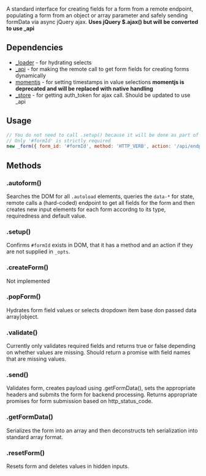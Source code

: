 A standard interface for creating fields for a form from a remote endpoint, populating a form from an object or array parameter and safely sending formData via async jQuery ajax. **Uses jQuery $.ajax() but will be converted to use _api**

## Dependencies
* [_loader](loader.md) - for hydrating selects
* [_api](api.md) - for making the remote call to get form fields for creating forms dynamically
* [momentjs](https://momentjs.com/) - for setting timestamps in value selections  **momentjs is deprecated and will be replaced with native handling**
* [_store](store.md) - for getting auth_token for ajax call. Should be updated to use _api

## Usage

```javascript
// You do not need to call .setup() because it will be done as part of the instantiation.
// Only '#formId' is strictly required
new _form({ form_id: '#formId', method: 'HTTP_VERB', action: '/api/endpoint', data: new Array(), autoform: true|false });
```

## Methods

### .autoform()
Searches the DOM for all `.autoload` elements, queries the `data-*` for state, remote calls a (hard-coded) endpoint to get all fields for the form and then creates new input elements for each form accordng to its type, requiredness and default value.

### .setup()
Confirms `#formId` exists in DOM, that it has a method and an action if they are not supplied in `_opts`.

### .createForm()
Not implemented

### .popForm()
Hydrates form field values or selects dropdown item base don passed data array|object.

### .validate()
Currently only validates required fields and returns true or false depending on whether values are missing.  Should return a promise with field names that are missing values.

### .send()
Validates form, creates payload using .getFormData(), sets the appropriate headers and submits the form for backend processing. Returns appropriate promises for form submission based on http_status_code.

### .getFormData()
Serializes the form into an array and then deconstructs teh serialization into standard array format.

### .resetForm()
Resets form and deletes values in hidden inputs.
